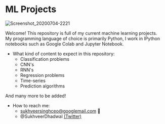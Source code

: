 # ML Projects

![Screenshot_20200704-2221](https://user-images.githubusercontent.com/48221355/87172469-3403c280-c2cc-11ea-8ddd-d1998d92607b.jpg)


Welcome! This repository is full of my current machine learning projects. 
My programming language of choice is primarily Python, I work in IPython notebooks such as Google Colab and Jupyter Notebook. 

* What kind of content to expect in this repository:
  - Classification problems 
  - CNN's
  - RNN's 
  - Regression problems 
  - Time-series
  - Prediction algorithms 

And many more to be added! 

* How to reach me: 
  - sukhveersinghceo@googlemail.com 📧
  - @SukhveerDhadwal [(Twitter)](https://twitter.com/SukhveerDhadwal)


